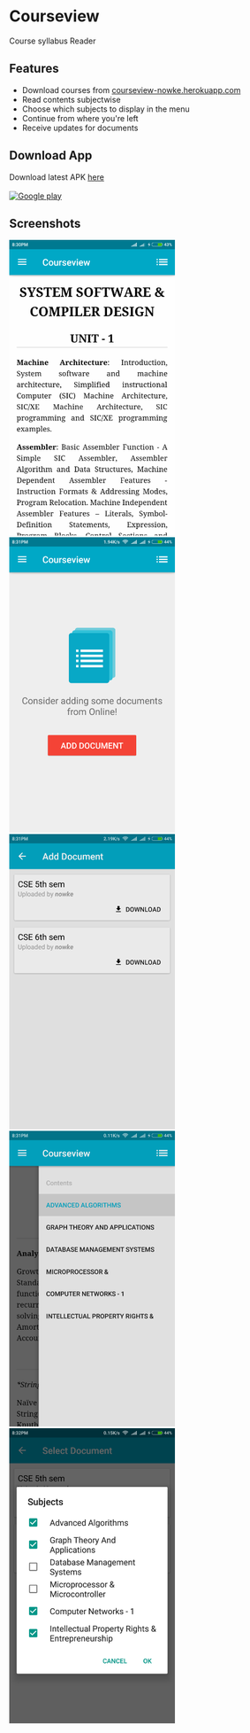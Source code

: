# Courseview
Course syllabus Reader

## Features
* Download courses from [courseview-nowke.herokuapp.com](http://courseview-nowke.herokuapp.com)
* Read contents subjectwise
* Choose which subjects to display in the menu
* Continue from where you're left
* Receive updates for documents

## Download App
Download latest APK [here](apks/in.nowke.courseview-1.0.apk?raw=true)
<br><br>
<a href="https://play.google.com/store/apps/details?id=in.nowke.courseview"><img src="https://play.google.com/intl/en_us/badges/images/generic/en-play-badge.png" alt="Google play" width="200px"></a>

## Screenshots

<img src="screenshots/screen1.png?raw=true" alt="Screenshot 1" width="300px">
<img src="screenshots/screen2.png?raw=true" alt="Screenshot 2" width="300px"><br>

<img src="screenshots/screen3.png?raw=true" alt="Screenshot 3" width="300px">
<img src="screenshots/screen4.png?raw=true" alt="Screenshot 4" width="300px"><br>

<img src="screenshots/screen5.png?raw=true" alt="Screenshot 5" width="300px">
